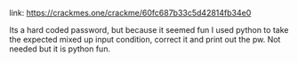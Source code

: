 link: https://crackmes.one/crackme/60fc687b33c5d42814fb34e0

Its a hard coded password, but because it seemed fun I used python to take the expected mixed up input condition, correct it and print out the pw.  Not needed but it is python fun.

